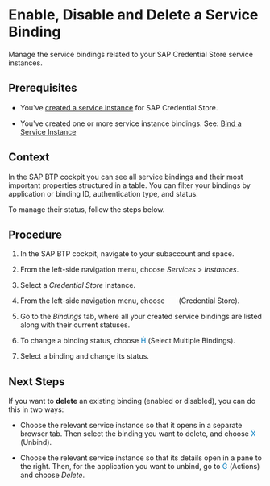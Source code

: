 <!-- loioeb064223b41d4ed7a8fa71a52487d104 -->

<link rel="stylesheet" type="text/css" href="../css/sap-icons.css"/>

# Enable, Disable and Delete a Service Binding

Manage the service bindings related to your SAP Credential Store service instances.



<a name="loioeb064223b41d4ed7a8fa71a52487d104__prereq_ogq_mxl_jsb"/>

## Prerequisites

-   You've [created a service instance](create-a-service-instance-dc5f087.md) for SAP Credential Store.

-   You've created one or more service instance bindings. See: [Bind a Service Instance](bind-a-service-instance-0aead0c.md)



<a name="loioeb064223b41d4ed7a8fa71a52487d104__context_un3_bpv_f5b"/>

## Context

In the SAP BTP cockpit you can see all service bindings and their most important properties structured in a table. You can filter your bindings by application or binding ID, authentication type, and status.

To manage their status, follow the steps below.



## Procedure

1.  In the SAP BTP cockpit, navigate to your subaccount and space.

2.  From the left-side navigation menu, choose *Services* \> *Instances*.

3.  Select a *Credential Store* instance.

4.  From the left-side navigation menu, choose <span style="color:#ffffff;"><span class="SAP-icons-V5"></span></span> \(Credential Store\).

5.  Go to the *Bindings* tab, where all your created service bindings are listed along with their current statuses.

6.  To change a binding status, choose <span style="color:#007cc0;"><span class="SAP-icons-V5"></span></span> \(Select Multiple Bindings\).

7.  Select a binding and change its status.




<a name="loioeb064223b41d4ed7a8fa71a52487d104__postreq_wfm_zkc_g5b"/>

## Next Steps

If you want to **delete** an existing binding \(enabled or disabled\), you can do this in two ways:

-   Choose the relevant service instance so that it opens in a separate browser tab. Then select the binding you want to delete, and choose <span style="color:#007cc0;"><span class="SAP-icons-V5"></span></span> \(Unbind\).

-   Choose the relevant service instance so that its details open in a pane to the right. Then, for the application you want to unbind, go to <span style="color:#007cc0;"><span class="SAP-icons-V5"></span></span> \(Actions\) and choose *Delete*.


